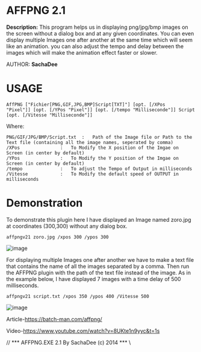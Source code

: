 # AFFPNG 2.1
**Description:**
This program helps us in displaying png/jpg/bmp images on the screen without a dialog box and at any given coordinates. You can even display multiple Images one after another at the same time which will seem like an animation. you can also adjust the tempo and delay between the images which will make the animation effect faster or slower.

AUTHOR:	**SachaDee**

# USAGE

<code>AffPNG ["Fichier[PNG,GIF,JPG,BMP]Script[TXT]"] [opt. [/XPos "Pixel"]] [opt. [/YPos "Pixel"]] [opt. [/tempo "Milliseconde"]] Script [opt. [/Vitesse "Milliseconde"]]</code>

Where: 

    PNG/GIF/JPG/BMP/Script.txt 	:	Path of the Image file or Path to the Text file (containing all the image names, seperated by comma)  
    /XPos				:	To Modify the X position of the Imgae on Screen (in center by default)  
    /YPos				:	To Modify the Y position of the Imgae on Screen (in center by default)  
    /tempo				:	To adjust the Tempo of Output in milliseconds 
    /Vitesse			:	To Modify the default speed of OUTPUT in milliseconds 
    
# Demonstration

To demonstrate this plugin here I have displayed an Image named zoro.jpg at coordinates (300,300) without any dialog box.
<!-- wp:code -->
<pre class="wp-block-code"><code>affpngv21 zoro.jpg /xpos 300 /ypos 300</code></pre>
<!-- /wp:code -->
![image](https://user-images.githubusercontent.com/82807654/210067864-6217f23f-1c7f-4f0f-acfe-ad012237d976.png)

For displaying multiple Images one after another we have to make a text file that contains the name of all the images separated by a comma. Then run the AFFPNG plugin with the path of the text file instead of the image. As in the example below, I have displayed 7 images with a time delay of 500 milliseconds.
<!-- wp:code -->
<pre class="wp-block-code"><code>affpngv21 script.txt /xpos 350 /ypos 400 /Vitesse 500</code></pre>
<!-- /wp:code -->
![image](https://user-images.githubusercontent.com/82807654/210067923-f58b47be-d708-45ef-a447-55b3a4fc62c9.png)

Article-https://batch-man.com/affpng/

Video-https://www.youtube.com/watch?v=8UKte1n9yyc&t=1s


// *** AFFPNG.EXE 2.1 By SachaDee (c) 2014 *** \\
